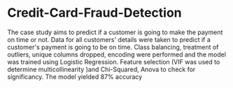# Credit-Card-Fraud-Detection
The case study aims to predict if a customer is going to make the payment on time or not.
Data for all customers' details were taken to predict if a customer's payment is going to be on time.
Class balancing, treatment of outliers, unique columns dropped, encoding were performed and the model was trained using Logistic Regression. 
Feature selection (VIF was used to determine multicollinearity )and Chi-Squared, Anova to check for significancy.
The model yielded 87% accuracy
